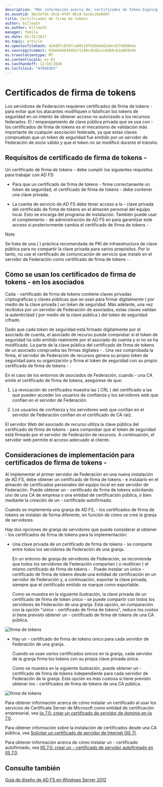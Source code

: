 ```yaml
---
description: 'Más información acerca de: certificados de Token-Signing'
ms.assetid: 98c5ef45-2bcb-4f87-86c8-5ac6c16a6097
title: Certificados de firma de tokens
author: billmath
ms.author: billmath
manager: femila
ms.date: 05/31/2017
ms.topic: article
ms.openlocfilehash: 428d87c8707ca80110f926b4e81d4c43794986da
ms.sourcegitcommit: 65b6de6b44d41f1180c45db11cdd60cb2a093b46
ms.translationtype: MT
ms.contentlocale: es-ES
ms.lasthandoff: 12/10/2020
ms.locfileid: "97049363"
---
```

# <a name="token-signing-certificates"></a>Certificados de firma de tokens

Los servidores de Federación requieren certificados de firma de tokens \- para evitar que los atacantes modifiquen o falsifican los tokens de seguridad en un intento de obtener acceso no autorizado a los recursos federados. El \/ emparejamiento de clave pública privada que se usa con \- los certificados de firma de tokens es el mecanismo de validación más importante de cualquier asociación federada, ya que estas claves comprueban que un token de seguridad fue emitido por un servidor de Federación de socio válido y que el token no se modificó durante el tránsito.

## <a name="token-signing-certificate-requirements"></a>Requisitos de certificado de firma de tokens \-
Un certificado de firma de tokens \- debe cumplir los siguientes requisitos para trabajar con AD FS:

-   Para que un certificado de firma de tokens \- firme correctamente un token de seguridad, el certificado de firma de tokens \- debe contener una clave privada.

-   La cuenta de servicio de AD FS debe tener acceso a la \- clave privada del certificado de firma de tokens en el almacén personal del equipo local. Esto se encarga del programa de instalación. También puede usar el complemento \- de administración de AD FS en para garantizar este acceso si posteriormente cambia el certificado de firma de tokens \- .

> [!NOTE]
> Se trata de una \( \) práctica recomendada de PKI de infraestructura de clave pública para no compartir la clave privada para varios propósitos. Por lo tanto, no use el certificado de comunicación de servicio que instaló en el servidor de Federación como certificado de firma de tokens \- .

## <a name="how-token-signing-certificates-are-used-across-partners"></a>Cómo se usan los certificados de firma de tokens \- en los asociados
Cada \- certificado de firma de tokens contiene claves privadas criptográficas y claves públicas que se usan para firmar digitalmente \( por medio de la clave privada \) un token de seguridad. Más adelante, una vez recibidos por un servidor de Federación de asociados, estas claves validan la autenticidad \( por medio de la clave pública \) del token de seguridad cifrado.

Dado que cada token de seguridad está firmado digitalmente por el asociado de cuenta, el asociado de recurso puede comprobar si el token de seguridad ha sido emitido realmente por el asociado de cuenta y si no se ha modificado. La parte de la clave pública del certificado de firma de tokens de un asociado comprueba las firmas digitales \- . Una vez comprobada la firma, el servidor de Federación de recursos genera su propio token de seguridad para su organización y firma el token de seguridad con su propio certificado de firma de tokens \- .

En el caso de los entornos de asociados de Federación, cuando \- una CA emite el certificado de firma de tokens, asegúrese de que:

1.  La revocación de certificados muestra las \( CRL \) del certificado a las que pueden acceder los usuarios de confianza y los servidores web que confían en el servidor de Federación.

2.  Los usuarios de confianza y los servidores web que confían en el servidor de Federación confían en el certificado de CA raíz.

El servidor Web del asociado de recurso utiliza la clave pública del certificado de firma de tokens \- para comprobar que el token de seguridad está firmado por el servidor de Federación de recursos. A continuación, el servidor web permite el acceso adecuado al cliente.

## <a name="deployment-considerations-for-token-signing-certificates"></a>Consideraciones de implementación para certificados de firma de tokens \-
Al implementar el primer servidor de Federación en una nueva instalación de AD FS, debe obtener un certificado de firma de tokens \- e instalarlo en el almacén de certificados personales del equipo local en ese servidor de Federación. Puede obtener un \- certificado de firma de tokens solicitando uno de una CA de empresa o una entidad de certificación pública, o bien mediante la creación de un \- certificado autofirmado.

Cuando se implementa una granja de AD FS, \- los certificados de firma de tokens se instalan de forma diferente, en función de cómo se cree la granja de servidores.

Hay dos opciones de granja de servidores que puede considerar al obtener \- los certificados de firma de tokens para la implementación:

-   Una clave privada de un certificado de firma de tokens \- se comparte entre todos los servidores de Federación de una granja.

    En un entorno de granja de servidores de Federación, se recomienda que todos los servidores de Federación compartan \( o reutilicen \) el mismo certificado de firma de tokens \- . Puede instalar un único \- certificado de firma de tokens desde una entidad de certificación en un servidor de Federación y, a continuación, exportar la clave privada, siempre que el certificado emitido se marque como exportable.

    Como se muestra en la siguiente ilustración, la clave privada de un certificado de firma de token único \- se puede compartir con todos los servidores de Federación de una granja. Esta opción, en comparación con la opción "único \- certificado de firma de tokens", reduce los costos si tiene previsto obtener un \- certificado de firma de tokens de una CA pública.

![firma de tokens](media/adfs2_fedserver_certstory_3.gif)

-   Hay un \- certificado de firma de tokens único para cada servidor de Federación de una granja.

    Cuando se usan varios certificados únicos en la granja, cada servidor de la granja firma los tokens con su propia clave privada única.

    Como se muestra en la siguiente ilustración, puede obtener un \- certificado de firma de tokens independiente para cada servidor de Federación de la granja. Esta opción es más costosa si tiene previsto obtener los \- certificados de firma de tokens de una CA pública.

![firma de tokens](media/adfs2_fedserver_certstory_4.gif)

Para obtener información acerca de cómo instalar un certificado al usar los servicios de Certificate Server de Microsoft como entidad de certificación empresarial, vea [iis 7,0: crear un certificado de servidor de dominio en iis 7,0](https://go.microsoft.com/fwlink/?LinkId=108548).

Para obtener información sobre la instalación de certificados desde una CA pública, vea [Solicitar un certificado de servidor de Internet (IIS 7)](https://go.microsoft.com/fwlink/?LinkId=108549).

Para obtener información acerca de cómo instalar un \- certificado autofirmado, vea [IIS 7,0: crear un \- certificado de servidor autofirmado en IIS 7,0](https://go.microsoft.com/fwlink/?LinkID=108271).

## <a name="see-also"></a>Consulte también
[Guía de diseño de AD FS en Windows Server 2012](AD-FS-Design-Guide-in-Windows-Server-2012.md)
